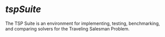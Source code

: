 # *tspSuite*
The TSP Suite is an environment for implementing, testing, benchmarking, and comparing solvers for the Traveling Salesman Problem.
